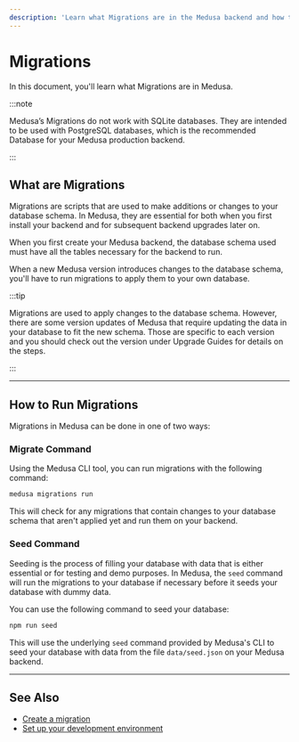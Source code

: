 ```yaml
---
description: 'Learn what Migrations are in the Medusa backend and how to run them. Migrations are used to make changes to the database schema the Medusa backend is linked to.'
---
```


# Migrations

In this document, you'll learn what Migrations are in Medusa.

:::note

Medusa’s Migrations do not work with SQLite databases. They are intended to be used with PostgreSQL databases, which is the recommended Database for your Medusa production backend.

:::

## What are Migrations

Migrations are scripts that are used to make additions or changes to your database schema. In Medusa, they are essential for both when you first install your backend and for subsequent backend upgrades later on.

When you first create your Medusa backend, the database schema used must have all the tables necessary for the backend to run.

When a new Medusa version introduces changes to the database schema, you'll have to run migrations to apply them to your own database.

:::tip

Migrations are used to apply changes to the database schema. However, there are some version updates of Medusa that require updating the data in your database to fit the new schema. Those are specific to each version and you should check out the version under Upgrade Guides for details on the steps.

:::

---

## How to Run Migrations

Migrations in Medusa can be done in one of two ways:

### Migrate Command

Using the Medusa CLI tool, you can run migrations with the following command:

```bash
medusa migrations run
```

This will check for any migrations that contain changes to your database schema that aren't applied yet and run them on your backend.

### Seed Command

Seeding is the process of filling your database with data that is either essential or for testing and demo purposes. In Medusa, the `seed` command will run the migrations to your database if necessary before it seeds your database with dummy data.

You can use the following command to seed your database:

```bash npm2yarn
npm run seed
```

This will use the underlying `seed` command provided by Medusa's CLI to seed your database with data from the file `data/seed.json` on your Medusa backend.

---

## See Also

- [Create a migration](index.md)
- [Set up your development environment](../../../tutorial/set-up-your-development-environment)
